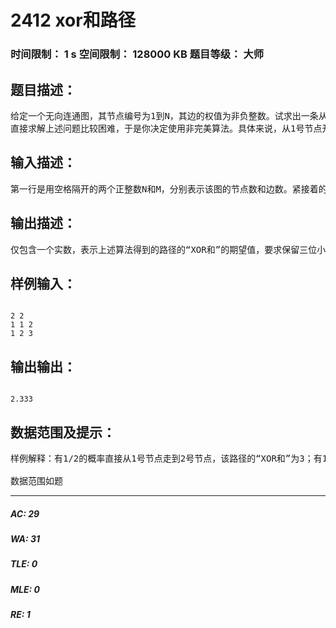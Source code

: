 # 2412 xor和路径   
### 时间限制： 1 s     空间限制： 128000 KB     题目等级： 大师  
## 题目描述：  

<pre>
给定一个无向连通图，其节点编号为1到N，其边的权值为非负整数。试求出一条从1号节点到 N 号节点的路径，使得该路径上经过的边的权值的“XOR 和”最大。该路径可以重复经过某些节点或边，当一条边在路径中出现多次时，其权值在计算“XOR 和”时也要被重复计算相应多的次数。
直接求解上述问题比较困难，于是你决定使用非完美算法。具体来说，从1号节点开始，以相等的概率，随机选择与当前节点相关联的某条边，并沿这条边走到下一个节点，重复这个过程，直到走到N号节点为止，便得到一条从1号节点到N号节点的路径。显然得到每条这样的路径的概率是不同的并且每条这样的路径的“XOR 和”也不一样。现在请你求出该算法得到的路径的“XOR和”的期望值。 
</pre>
  
  
## 输入描述：  

<pre>
第一行是用空格隔开的两个正整数N和M，分别表示该图的节点数和边数。紧接着的M行，每行是用空格隔开的三个非负整数u，v和w(1≤u,v≤N， 0≤w≤109)，表示该图的一条边(u,v)，其权值为w。输入的数据保证图连通，30%的数据满足N≤30，100%的数据满足2≤N≤100，M≤10000，但是图中可能有重边或自环。 
</pre>
  
  
## 输出描述：  

<pre>
仅包含一个实数，表示上述算法得到的路径的“XOR和”的期望值，要求保留三位小数。（建议使用精度较高的数据类型进行计算） 
</pre>
  
  
## 样例输入：  

<pre><code>
2 2  
1 1 2  
1 2 3
</code></pre>
  
  
## 输出输出：  

<pre><code>
2.333
</code></pre>
  
  
## 数据范围及提示：  

<pre>
样例解释：有1/2的概率直接从1号节点走到2号节点，该路径的“XOR和”为3；有1/4的概率从1号节点走一次1号节点的自环后走到2号节点，该路径的“XOR和”为1；有1/8的概率从1号节点走两次1号节点的自环后走到2号节点，该路径的“XOR和”为3；......；依此类推，可知“XOR和”的期望值为：3/2+1/4+3/8+1/16+3/32+....=7/3，约等于2.333。
 
数据范围如题
</pre>
  
  
***  

##### AC: 29  
##### WA: 31  
##### TLE: 0  
##### MLE: 0  
##### RE: 1  
